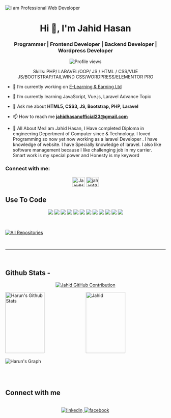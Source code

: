 ![I am Professional Web Developer](https://github.com/JahidHasanOfficial/image/blob/main/Web%20Developer%20(6).png)

<h1 align="center">Hi 👋, I'm Jahid Hasan</h1>
<h3 align="center">Programmer | Frontend Developer | Backend Developer | Wordpress Developer</h3>


<div align="center">

![Profile views](https://komarev.com/ghpvc/?username=JahidHasanOfficial&color=red)

Skills: PHP/ LARAVEL/OOP/ JS / HTML / CSS/VUE JS/BOOTSTRAP/TAILWIND CSS/WORDPRESS/ELEMENTOR PRO

</div>

- 🔭 I’m currently working on [E-Learning & Earning Ltd](https://e-laeltd.com/)

- 🌱 I’m currently learning JavaScript, Vue.js, Laravel Advance Topic

- 💬 Ask me about **HTML5, CSS3, JS, Bootstrap, PHP, Laravel**

- 📫 How to reach me **jahidhasanofficial23@gmail.com**

- 📄 All About Me:I am Jahid Hasan, I Have completed Diploma in engineering Depertment of Computer since & Technology. I loved
Programming so now yet now working as a laravel Developer . I have knowledge of website. I have Specially knowledge
of laravel. I also like software management because I like challenging job in my carrier. Smart work is my special power
and Honesty is my keyword

<h3 align="left">Connect with me:</h3>

<p align="center">
<a href="https://fb.com/jahid49hasan" target="blank"><img align="center" src="https://raw.githubusercontent.com/rahuldkjain/github-profile-readme-generator/master/src/images/icons/Social/facebook.svg" alt="JahidHasanOfficial" height="30" width="40" /></a>
<a href="https://linkedin.com/in/jahidhasan23" target="blank"><img align="center" src="https://raw.githubusercontent.com/rahuldkjain/github-profile-readme-generator/master/src/images/icons/Social/linked-in-alt.svg" alt="jahid49hasan" height="30" width="40" /></a>

</p>

## Use To Code

<p align="center">
  <img src="https://img.shields.io/badge/PHP-777BB4?style=for-the-badge&logo=php&logoColor=white">
  <img src="https://img.shields.io/badge/OOP-00758F?style=for-the-badge&logo=oop&logoColor=white">
  <img src="https://img.shields.io/badge/Laravel-FF2D20?style=for-the-badge&logo=laravel&logoColor=white">
  <img src="https://img.shields.io/badge/JavaScript-F7DF1E?style=for-the-badge&logo=javascript&logoColor=black">
  <img src="https://img.shields.io/badge/Vue.js-4FC08D?style=for-the-badge&logo=vue.js&logoColor=white">
  <img src="https://img.shields.io/badge/HTML5-E34F26?style=for-the-badge&logo=html5&logoColor=white">
  <img src="https://img.shields.io/badge/CSS3-1572B6?style=for-the-badge&logo=css3&logoColor=white">
  <img src="https://img.shields.io/badge/Bootstrap-563D7C?style=for-the-badge&logo=bootstrap&logoColor=white">
  <img src="https://img.shields.io/badge/Tailwind_CSS-38B2AC?style=for-the-badge&logo=tailwind-css&logoColor=white">
  <img src="https://img.shields.io/badge/WordPress-21759B?style=for-the-badge&logo=wordpress&logoColor=white">
  <img src="https://img.shields.io/badge/VSCode-0078D7?style=for-the-badge&logo=visual-studio-code&logoColor=white">
  <img src="https://img.shields.io/badge/Notepad++-90E59A?style=for-the-badge&logo=notepad%2B%2B&logoColor=black">
</p>


<br/>



<p align="left">
  <a href="https://github.com/JahidHasanOfficial?tab=repositories" target="_blank"><img alt="All Repositories" title="All Repositories" src="https://img.shields.io/badge/-All%20Repos-2962FF?style=for-the-badge&logo=koding&logoColor=white"/></a>
</p>

<br/>
<hr/>
<br/>

## Github Stats -

<p align="center">
  <a href="https://github.com/JahidHasanOfficial">
    <img src="https://github-profile-summary-cards.vercel.app/api/cards/profile-details?username=JahidHasanOfficial&theme=radical" alt="Jahid GitHub Contribution"/>
  </a>
</p>

<a> 
    <a href="https://github.com/JahidHasanOfficial"><img alt="Harun's Github Stats" src="https://denvercoder1-github-readme-stats.vercel.app/api?username=JahidHasanOfficial&show_icons=true&count_private=true&theme=react&border_color=7F3FBF&bg_color=0D1117&title_color=F85D7F&icon_color=F8D866" height="192px" width="49.5%"/></a>
  <a href="https://github.com/JahidHasanOfficial"><img alt="Jahid" Top Languages" src="https://denvercoder1-github-readme-stats.vercel.app/api/top-langs/?username=JahidHasanOfficial&langs_count=8&layout=compact&theme=react&border_color=7F3FBF&bg_color=0D1117&title_color=F85D7F&icon_color=F8D866" height="192px" width="49.5%"/></a>
  <br/>
</a>

![Harun's Graph](https://github-readme-activity-graph.vercel.app/graph?username=JahidHasanOfficial&custom_title=Jahid%20GitHub%20Activity%20Graph&bg_color=0D1117&color=7F3FBF&line=7F3FBF&point=7F3FBF&area_color=FFFFFF&title_color=FFFFFF&area=true)

<br/>

<br/>

## Connect with me

<div align="center">
<br/>

<a href="https://www.linkedin.com/in/jahidhasan23/" target="_blank">
<img src=https://img.shields.io/badge/linkedin-%231E77B5.svg?&style=for-the-badge&logo=linkedin&logoColor=white alt=linkedin style="margin-bottom: 5px; margin-right: 2px;" />
</a>
<a href="https://www.facebook.com/jahid49hasan" target="_blank">
<img src=https://img.shields.io/badge/facebook-%232E87FB.svg?&style=for-the-badge&logo=facebook&logoColor=white alt=facebook style="margin-bottom: 5px; margin-right: 2px;" />
</a>  
</div>




